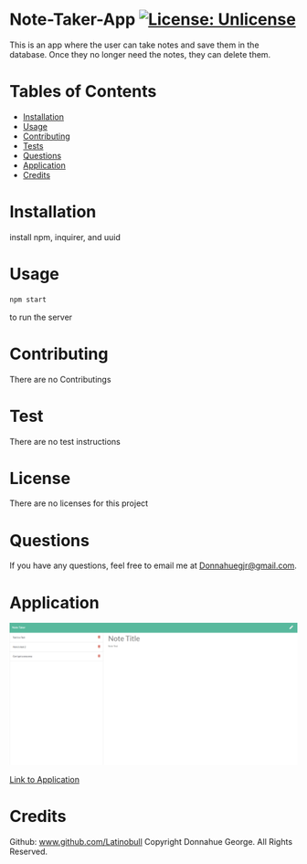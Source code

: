 # Note-Taker-App [![License: Unlicense](https://img.shields.io/badge/license-Unlicense-blue.svg)](http://unlicense.org/)

This is an app where the user can take notes and save them in the database. Once they no longer need the notes, they can delete them.

# Tables of Contents

- [Installation](#installation)
- [Usage](#usage)
- [Contributing](#contributing)
- [Tests](#tests)
- [Questions](#questions)
- [Application](#application)
- [Credits](#credits)

# Installation

install npm, inquirer, and uuid

# Usage

```md
npm start
```

to run the server

# Contributing

There are no Contributings

# Test

There are no test instructions

# License

There are no licenses for this project

# Questions

If you have any questions, feel free to email me at Donnahuegjr@gmail.com.

# Application

<img src = "public/screenshot.png">

[Link to Application](https://ancient-thicket-76046.herokuapp.com/)

# Credits

Github: www.github.com/Latinobull
Copyright Donnahue George. All Rights Reserved.
